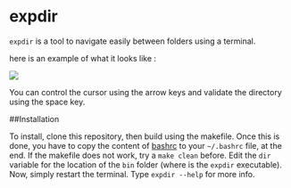 # expdir

`expdir` is a tool to navigate easily between folders using a terminal.

here is an example of what it looks like :

![](https://i.gyazo.com/11fee308061aac5e65b89dcf5b0c45f4.png)

You can control the cursor using the arrow keys and validate the directory using the space key.

##Installation

To install, clone this repository, then build using the makefile.
Once this is done, you have to copy the content of [bashrc](bashrc) to your `~/.bashrc` file, at the end. If the makefile does not work, try a `make clean` before. Edit the `dir` variable for the location of the `bin` folder (where is the `expdir` executable). Now, simply restart the terminal. Type `expdir --help` for more info.